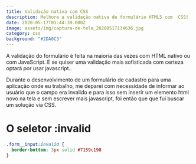 ```yaml
---
title: Validação nativa com CSS
description: Melhore a validação nativa de formulário HTML5 com  CSS!
date: 2020-05-17T01:44:39.000Z
image: assets/img/captura-de-tela_20200517134636.jpg
category: css
background: "#2DA0C3"
---
```

A validação do formulário é feita na maioria das vezes com HTML nativo ou com JavaScript. E se quiser uma validação mais sofisticada com certeza optará por usar javascript..

Durante o desenvolvimento de um formulário de cadastro para uma aplicação onde eu trabalho, me deparei com necessidade de informar ao usuário que o campo era invalido e para isso sem inserir um elemento html novo na tela e sem escrever mais javascript, foi então que que fui buscar um solução via CSS.

# O seletor :invalid

```css
.form__input:invalid {
  border-bottom: 3px solid #7159c198
}
```
